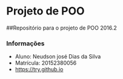 # Projeto de POO
##Repositório para o projeto de POO 2016.2
### Informações
* Aluno: Neudson josé Dias da Silva
* Matrícula: 20152380056
* https://try.github.io

